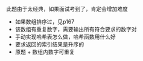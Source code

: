 此题由于太经典，如果面试考到了，肯定会增加难度
- 如果数组排序过，见p167
- 该数组有重复数字，需要输出所有符合要求的数字对
- 手动实现哈希表怎么做，哈希函数用什么好
- 要求返回的索引结果是升序的
- 原题 + 数组内数字可重复